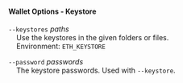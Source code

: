 #### Wallet Options - Keystore

`--keystores` *paths*  
&nbsp;&nbsp;&nbsp;&nbsp;Use the keystores in the given folders or files.  
&nbsp;&nbsp;&nbsp;&nbsp;Environment: `ETH_KEYSTORE`

`--password` *passwords*  
&nbsp;&nbsp;&nbsp;&nbsp;The keystore passwords. Used with `--keystore`.